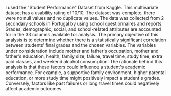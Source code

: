 I used the "Student Performance" Dataset from Kaggle. This multivariate dataset has a usability rating of 10/10. The dataset was complete, there were no null values and no duplicate values. The data was collected from 2 secondary schools in Portugal by using school questionnaires and reports. Grades, demographic, social, and school-related attributes are accounted for in the 33 columns available for analysis. 
The primary objective of this analysis is to determine whether there is a statistically significant correlation between students' final grades and the chosen variables. The variables under consideration include mother and father's occupation, mother and father's education, health, family size, failure, travel time, study time, extra paid classes, and weekend alcohol consumption.
The rationale behind this analysis is that these factors could influence a student's academic performance. For example, a supportive family environment, higher parental education, or more study time might positively impact a student's grades. Conversely, factors like past failures or long travel times could negatively affect academic outcomes.
